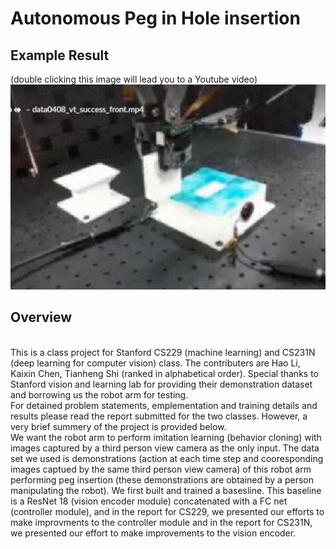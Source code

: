 # Autonomous Peg in Hole insertion
## Example Result
(double clicking this image will lead you to a Youtube video)
[![Watch the video](https://github.com/KaiXin-Chen/Autonomous-Peg-in-Hole-Insertion/blob/master/setup.PNG)](https://www.youtube.com/watch?v=mbyZ9o9rxJU)
## Overview
<br>This is a class project for Stanford CS229 (machine learning) and CS231N (deep learning for computer vision) class. The contributers are Hao Li, Kaixin Chen, Tianheng Shi (ranked in alphabetical order). Special thanks to Stanford vision and learning lab for providing their demonstration dataset and borrowing us the robot arm for testing.
<br>For detained problem statements, emplementation and training details and results please read the report submitted for the two classes. However, a very brief summery of the project is provided below.
<br>We want the robot arm to perform imitation learning (behavior cloning) with images captured by a third person view camera as the only input. The data set we used is demonstrations (action at each time step and cooresponding images captued by the same third person view camera) of this robot arm performing peg insertion (these demonstrations are obtained by a person manipulating the robot). We first built and trained a basesline. This baseline is a ResNet 18 (vision encoder module) concatenated with a FC net (controller module), and in the report for CS229, we presented our efforts to make improvments to the controller module and in the report for CS231N, we presented our effort to make improvements to the vision encoder.
